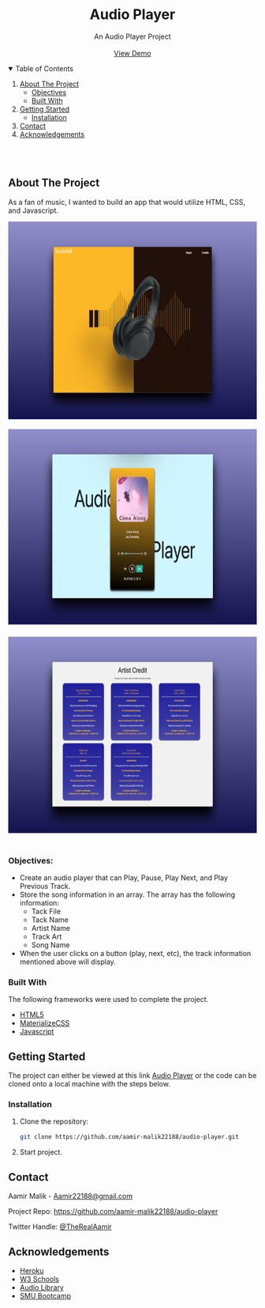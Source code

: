 <!-- Title -->
  <h1 align="center">Audio Player</h1>

  <p align="center">
    An Audio Player Project
    <br />
    <br />
    <a href="https://audio-player1.herokuapp.com/">View Demo</a>
  </p>
</p>

<!-- TABLE OF CONTENTS -->
<details open="open">
  <summary>Table of Contents</summary>
  <ol>
    <li>
      <a href="#about-the-project">About The Project</a>
      <ul>
        <li><a href="#objectives">Objectives</a></li>
        <li><a href="#built-with">Built With</a></li>
      </ul>
    </li>
    <li>
      <a href="#getting-started">Getting Started</a>
      <ul>
        <li><a href="#installation">Installation</a></li>
      </ul>
    </li>
    <li><a href="#contact">Contact</a></li>
    <li><a href="#acknowledgements">Acknowledgements</a></li>
  </ol>
</details>
<br/>
<br/>

<!-- ABOUT THE PROJECT -->
## About The Project

As a fan of music, I wanted to build an app that would utilize HTML, CSS, and Javascript.

<img src="images/readme-landing.png" height="400" width="700">
<br />
<br />
<img src="images/readme-audio-player.png" height="400" width="700">
<br />
<br />
<img src="images/readme-artist-credit.png" height="400" width="700">
<br />
<br />

### Objectives:
* Create an audio player that can Play, Pause, Play Next, and Play Previous Track.
* Store the song information in an array. The array has the following information: <br />
  * Tack File
  * Tack Name
  * Artist Name
  * Track Art
  * Song Name
* When the user clicks on a button (play, next, etc), the track information mentioned above will display.

### Built With

The following frameworks were used to complete the project.
* [HTML5](https://developer.mozilla.org/en-US/docs/Web/Guide/HTML/HTML5)
* [MaterializeCSS](https://materializecss.com/)
* [Javascript](https://www.javascript.com/)

<!-- GETTING STARTED -->
## Getting Started
The project can either be viewed at this link [Audio Player](www.heroku.com/) or the code can be cloned onto a local machine with the steps below.

### Installation
1. Clone the repository:
   ```sh
   git clone https://github.com/aamir-malik22188/audio-player.git
   ```

2. Start project.

<!-- CONTACT -->
## Contact
Aamir Malik - Aamir22188@gmail.com

Project Repo: https://github.com/aamir-malik22188/audio-player

Twitter Handle: [@TheRealAamir](https://twitter.com/TheRealAamir)

<!-- ACKNOWLEDGEMENTS -->
## Acknowledgements
* [Heroku](www.heroku.com/)
* [W3 Schools](https://www.w3schools.com/)
* [Audio Library](https://www.audiolibrary.com.co/)
* [SMU Bootcamp](https://techbootcamps.smu.edu/)

